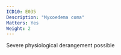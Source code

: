 ```yaml
---
ICD10: E035
Description: "Myxoedema coma"
Matters: Yes
Weight: 2
---
```

Severe physiological derangement possible
